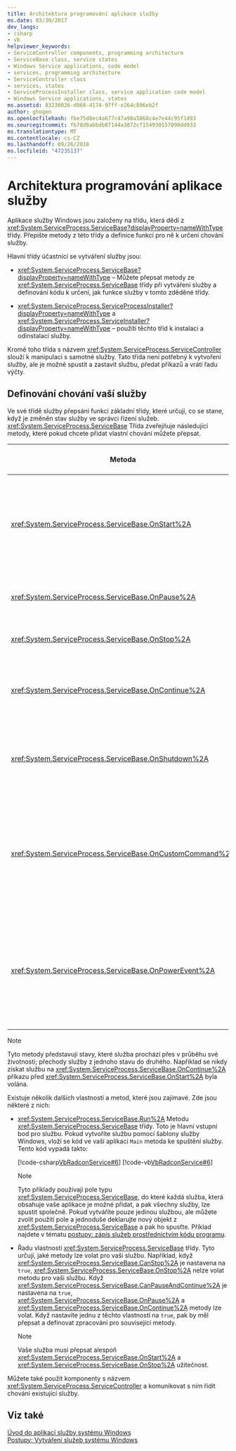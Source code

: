```yaml
---
title: Architektura programování aplikace služby
ms.date: 03/30/2017
dev_langs:
- csharp
- vb
helpviewer_keywords:
- ServiceController components, programming architecture
- ServiceBase class, service states
- Windows Service applications, code model
- services, programming architecture
- ServiceController class
- services, states
- ServiceProcessInstaller class, service application code model
- Windows Service applications, states
ms.assetid: 83230026-d068-4174-97ff-e264c896eb2f
author: ghogen
ms.openlocfilehash: fbe75d8ec4a677c47a98a5868c4e7e44c95f1d93
ms.sourcegitcommit: fb78d8abbdb87144a3872cf154930157090dd933
ms.translationtype: MT
ms.contentlocale: cs-CZ
ms.lasthandoff: 09/26/2018
ms.locfileid: "47235137"
---
```

# <a name="service-application-programming-architecture"></a>Architektura programování aplikace služby
Aplikace služby Windows jsou založeny na třídu, která dědí z <xref:System.ServiceProcess.ServiceBase?displayProperty=nameWithType> třídy. Přepište metody z této třídy a definice funkcí pro ně k určení chování služby.  
  
 Hlavní třídy účastnící se vytváření služby jsou:  
  
-   <xref:System.ServiceProcess.ServiceBase?displayProperty=nameWithType> – Můžete přepsat metody ze <xref:System.ServiceProcess.ServiceBase> třídy při vytváření služby a definování kódu k určení, jak funkce služby v tomto zděděné třídy.  
  
-   <xref:System.ServiceProcess.ServiceProcessInstaller?displayProperty=nameWithType> a <xref:System.ServiceProcess.ServiceInstaller?displayProperty=nameWithType> – použití těchto tříd k instalaci a odinstalaci služby.  
  
 Kromě toho třída s názvem <xref:System.ServiceProcess.ServiceController> slouží k manipulaci s samotné služby. Tato třída není potřebný k vytvoření služby, ale je možné spustit a zastavit službu, předat příkazů a vrátí řadu výčty.  
  
## <a name="defining-your-services-behavior"></a>Definování chování vaší služby  
 Ve své třídě služby přepsání funkcí základní třídy, které určují, co se stane, když je změněn stav služby ve správci řízení služeb. <xref:System.ServiceProcess.ServiceBase> Třída zveřejňuje následující metody, které pokud chcete přidat vlastní chování můžete přepsat.  
  
|Metoda|Přepsání nastavení za účelem|  
|------------|-----------------|  
|<xref:System.ServiceProcess.ServiceBase.OnStart%2A>|Určit, jaké akce je třeba provést při spuštění služby. Psaní kódu v tomto postupu pro vaši službu provádět užitečnou práci.|  
|<xref:System.ServiceProcess.ServiceBase.OnPause%2A>|Určit, co se stane, když vaše služba je pozastavena.|  
|<xref:System.ServiceProcess.ServiceBase.OnStop%2A>|Určit, co se stane, když vaše služba se zastaví.|  
|<xref:System.ServiceProcess.ServiceBase.OnContinue%2A>|Určit, co se stane, když vaše služba se obnoví normální fungování po pozastavení.|  
|<xref:System.ServiceProcess.ServiceBase.OnShutdown%2A>|Určit, co se stane před systému vypíná, pokud vaše služba je spuštěná v daném čase.|  
|<xref:System.ServiceProcess.ServiceBase.OnCustomCommand%2A>|Určit, co se stane, když služby obdrží vlastní příkaz. Další informace o vlastních příkazů najdete v tématu MSDN online.|  
|<xref:System.ServiceProcess.ServiceBase.OnPowerEvent%2A>|Označuje, jak služba by měl odpovědět při přijetí události řízení spotřeby, například při nízkém stavu baterie nebo pozastavené operace.|  
  
> [!NOTE]
>  Tyto metody představují stavy, které služba prochází přes v průběhu své životnosti; přechody služby z jednoho stavu do druhého. Například se nikdy získat službu na <xref:System.ServiceProcess.ServiceBase.OnContinue%2A> příkazu před <xref:System.ServiceProcess.ServiceBase.OnStart%2A> byla volána.  
  
 Existuje několik dalších vlastností a metod, které jsou zajímavé. Zde jsou některé z nich:  
  
-   <xref:System.ServiceProcess.ServiceBase.Run%2A> Metodu <xref:System.ServiceProcess.ServiceBase> třídy. Toto je hlavní vstupní bod pro službu. Pokud vytvoříte službu pomocí šablony služby Windows, vloží se kód ve vaší aplikaci `Main` metoda ke spuštění služby. Tento kód vypadá takto:  
  
     [!code-csharp[VbRadconService#6](../../../samples/snippets/csharp/VS_Snippets_VBCSharp/VbRadconService/CS/MyNewService.cs#6)]
     [!code-vb[VbRadconService#6](../../../samples/snippets/visualbasic/VS_Snippets_VBCSharp/VbRadconService/VB/MyNewService.vb#6)]  
  
    > [!NOTE]
    >  Tyto příklady používají pole typu <xref:System.ServiceProcess.ServiceBase>, do které každá služba, která obsahuje vaše aplikace je možné přidat, a pak všechny služby, lze spustit společně. Pokud vytváříte pouze jedinou službou, ale můžete zvolit použití pole a jednoduše deklarujte nový objekt z <xref:System.ServiceProcess.ServiceBase> a pak ho spusťte. Příklad najdete v tématu [postupy: zápis služeb prostřednictvím kódu programu](../../../docs/framework/windows-services/how-to-write-services-programmatically.md).  
  
-   Řadu vlastnosti <xref:System.ServiceProcess.ServiceBase> třídy. Tyto určují, jaké metody lze volat pro vaši službu. Například, když <xref:System.ServiceProcess.ServiceBase.CanStop%2A> je nastavena na `true`, <xref:System.ServiceProcess.ServiceBase.OnStop%2A> nelze volat metodu pro vaši službu. Když <xref:System.ServiceProcess.ServiceBase.CanPauseAndContinue%2A> je nastavena na `true`, <xref:System.ServiceProcess.ServiceBase.OnPause%2A> a <xref:System.ServiceProcess.ServiceBase.OnContinue%2A> metody lze volat. Když nastavíte jednu z těchto vlastností na `true`, pak by měl přepsat a definovat zpracování pro související metody.  
  
    > [!NOTE]
    >  Vaše služba musí přepsat alespoň <xref:System.ServiceProcess.ServiceBase.OnStart%2A> a <xref:System.ServiceProcess.ServiceBase.OnStop%2A> užitečnost.  
  
 Můžete také použít komponenty s názvem <xref:System.ServiceProcess.ServiceController> a komunikovat s ním řídit chování existující služby.  
  
## <a name="see-also"></a>Viz také  
 [Úvod do aplikací služby systému Windows](../../../docs/framework/windows-services/introduction-to-windows-service-applications.md)  
 [Postupy: Vytváření služeb systému Windows](../../../docs/framework/windows-services/how-to-create-windows-services.md)
